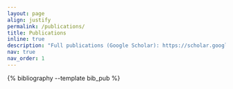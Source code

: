 ```yaml
---
layout: page
align: justify
permalink: /publications/
title: Publications
inline: true
description: "Full publications (Google Scholar): https://scholar.google.com/citations?user=Fi6WlW0AAAAJ&hl=en. <br/> † represents the joint first author"
nav: true
nav_order: 1
---
```


<!-- _pages/publications.md -->
<div class="publications">

{% bibliography --template bib_pub %}

</div>
